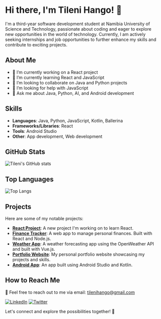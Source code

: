 # Hi there, I'm Tileni Hango! 👋

I'm a third-year software development student at Namibia University of Science and Technology, passionate about coding and eager to explore new opportunities in the world of technology. Currently, I am actively seeking internships and job opportunities to further enhance my skills and contribute to exciting projects.

## About Me
- 🔭 I’m currently working on a React project
- 🌱 I’m currently learning React and JavaScript
- 👯 I’m looking to collaborate on Java and Python projects
- 🤔 I’m looking for help with JavaScript
- 💬 Ask me about Java, Python, AI, and Android development

## Skills

- **Languages**: Java, Python, JavaScript, Kotlin, Ballerina
- **Frameworks/Libraries**: React
- **Tools**: Android Studio
- **Other**: App development, Web development

## GitHub Stats

![Tileni's GitHub stats](https://github-readme-stats.vercel.app/api?username=Tileni97&show_icons=true&theme=radical)

## Top Languages

![Top Langs](https://github-readme-stats.vercel.app/api/top-langs/?username=Tileni97&layout=compact&theme=radical)

## Projects

Here are some of my notable projects:

- [**React Project**](https://github.com/Tileni97/react-project): A new project I'm working on to learn React.
- [**Finance Tracker**](https://github.com/Tileni97/finance-tracker): A web app to manage personal finances. Built with React and Node.js.
- [**Weather App**](https://github.com/Tileni97/weather-app): A weather forecasting app using the OpenWeather API and built with Vue.js.
- [**Portfolio Website**](https://github.com/Tileni97/portfolio-website): My personal portfolio website showcasing my projects and skills.
- [**Android App**](https://github.com/Tileni97/android-app): An app built using Android Studio and Kotlin.

## How to Reach Me

📧 Feel free to reach out to me via email: [tilenihango@gmail.com](mailto:tilenihango@gmail.com)

[![LinkedIn](https://img.shields.io/badge/LinkedIn-blue?style=flat&logo=linkedin&logoColor=white)](https://www.linkedin.com/in/tileni) 
[![Twitter](https://img.shields.io/badge/Twitter-blue?style=flat&logo=twitter&logoColor=white)](https://twitter.com/tileni)

Let's connect and explore the possibilities together! 🚀

<!---
Tileni97/Tileni97 is a ✨ special ✨ repository because its `README.md` (this file) appears on your GitHub profile.
You can click the Preview link to take a look at your changes.
--->
